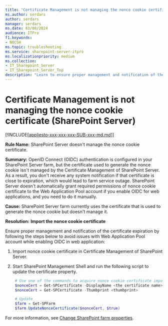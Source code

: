 ```yaml
---
title: "Certificate Management is not managing the nonce cookie certificate (SharePoint Server)"
ms.author: serdars
author: serdars
manager: serdars
ms.date: 03/08/2024
audience: ITPro
f1.keywords:
- NOCSH
ms.topic: troubleshooting
ms.service: sharepoint-server-itpro
ms.localizationpriority: medium
ms.collection:
- IT_Sharepoint_Server
- IT_Sharepoint_Server_Top
description: "Learn to ensure proper management and notification of the certificate expiration to avoid issues with the Web Application Pool account while enabling OIDC in a web application."
---
```


# Certificate Management is not managing the nonce cookie certificate (SharePoint Server)

[!INCLUDE[[appliesto-xxx-xxx-xxx-SUB-xxx-md.md](../includes/appliesto-xxx-xxx-xxx-SUB-xxx-md.md)]]

**Rule Name:** SharePoint Server doesn't manage the nonce cookie certificate.

**Summary:** OpenID Connect (OIDC) authentication is configured in your SharePoint Server farm, but the certificate used to generate the nonce cookie isn't managed by the Certificate Management of SharePoint Server. As a result, you don't receive any system notification if that certificate is close to expiration, which would lead to farm service outage. SharePoint Server doesn't automatically grant required permissions of nonce cookie certificate to the Web Application Pool account if you enable OIDC for web applications, and you need to do it manually.

**Cause:** SharePoint Server farm currently uses the certificate that is used to generate the nonce cookie but doesn't manage it.

**Resolution:** **Import the nonce cookie certificate**

Ensure proper management and notification of the certificate expiration by following the steps below to avoid issues with Web Application Pool account while enabling OIDC in web application:

1. Import nonce cookie certificate in Certificate Management of SharePoint Server.
1. Start SharePoint Management Shell and run the following script to update the certificate property.

   ```powershell
    # Use one of the commands to acquire nonce cookie certificate imported:
    $nonceCert = Get-SPCertificate -DisplayName <the certificate name>
    $nonceCert = Get-SPCertificate -Thumbprint <thumbprint>

    # Update
    $farm = Get-SPFarm 
    $farm.UpdateNonceCertificate($nonceCert, $true)
   ```

For more information, see [Change SharePoint farm properties](../security-for-sharepoint-server/set-up-oidc-auth-in-sharepoint-server-with-msaad.md#step-2-change-sharepoint-farm-properties).
